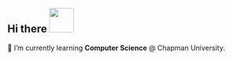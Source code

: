 ## Hi there <img src="https://raw.githubusercontent.com/MartinHeinz/MartinHeinz/master/wave.gif" width="50" height="50"/>


🌱 I’m currently learning **Computer Science** @ Chapman University.
